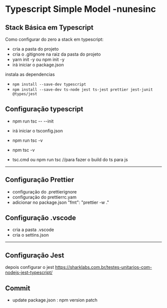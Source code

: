 # Typescript Simple Model -nunesinc

## Stack Básica em Typescript

Como configurar do zero a stack em typescript:

-   cria a pasta do projeto
-   cria o .gitignore na raiz da pasta do projeto
-   yarn init -y ou npm init -y
-   irá iniciar o package.json

instala as dependencias

-   `npm install --save-dev typescript`
-   ```npm install --save-dev ts-node jest ts-jest prettier jest-junit @types/jest```

## Configuração typescript

-   npm run tsc -- --init
-   irá iniciar o tsconfig.json

-   npm run tsc -v
-   npm tsc -v

-   tsc.cmd  ou npm run tsc //para fazer o build do ts para js

---

## Configuração Prettier

-   configuração do .prettierignore
-   configuração do prettierrc.yam
-   adicionar no package.json "fmt": "prettier -w ."

## Configuração .vscode

-   cria a pasta .vscode
-   cria o settins.json

---

## Configuração Jest

depois configurar o jest
https://sharklabs.com.br/testes-unitarios-com-nodejs-jest-typescript/

## Commit
-   update package.json : npm version patch
